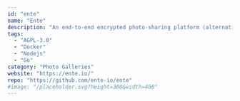 ```yaml
---
id: "ente"
name: "Ente"
description: "An end-to-end encrypted photo-sharing platform (alternative to Google Photos, Apple Photos)."
tags:
  - "AGPL-3.0"
  - "Docker"
  - "Nodejs"
  - "Go"
category: "Photo Galleries"
website: "https://ente.io/"
repo: "https://github.com/ente-io/ente"
#image: "/placeholder.svg?height=300&width=400"
---
```


